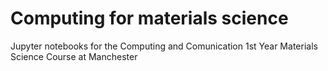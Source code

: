 # Computing for materials science
Jupyter notebooks for the Computing and Comunication 1st Year Materials Science Course at Manchester 
